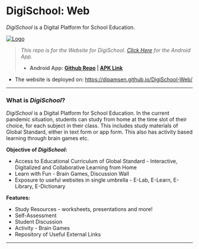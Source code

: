 # DigiSchool: Web

*DigiSchool* is a Digital Platform for School Education.


[![Logo](https://dipamsen.github.io/DigiSchool-Web/logo2.png)](https://dipamsen.github.io/DigiSchool-Web/)  



> *This repo is for the Website for DigiSchool. [Click Here](https://github.com/dipamsen/DigiSchool-App) for the Android App.*
>
> - **Android App: [Github Repo]( https://github.com/dipamsen/DigiSchool-App ) | [APK Link](https://drive.google.com/drive/folders/16F14zIZ6pQgZ-JsOBIgZbXapbkh-F0ey?usp=sharing)** 


- The website is deployed on: https://dipamsen.github.io/DigiSchool-Web/

---
### What is *DigiSchool*?   
*DigiSchool* is a Digital Platform for School Education. In the current pandemic situation, students can study from home at the time slot of their choice, for each subject in their class. This includes study materials of Global Standard, either in text form or app form. This also has activity based learning through brain games etc.

**Objective of *DigiSchool*:**
- Access to Educational Curriculum of Global Standard - Interactive, Digitalized and Collaborative Learning from Home
- Learn with Fun - Brain Games, Discussion Wall
- Exposure to useful websites in single umbrella - E-Lab, E-Learn, E-Library, E-Dictionary

**Features:**
- Study Resources - worksheets, presentations and more!
- Self-Assessment
- Student Discussion
- Activity - Brain Games
- Repository of Useful External Links

---

